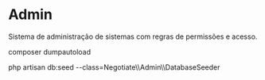 # Admin #

Sistema de administração de sistemas com regras de permissões e acesso.

composer dumpautoload


php artisan db:seed --class=Negotiate\\\Admin\\\DatabaseSeeder


